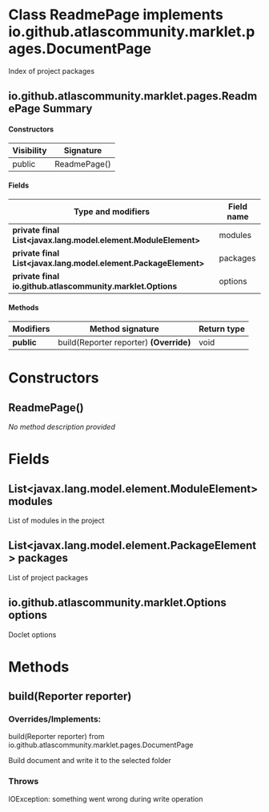 Class ReadmePage implements io.github.atlascommunity.marklet.pages.DocumentPage
===============================================================================
Index of project packages

io.github.atlascommunity.marklet.pages.ReadmePage Summary
-------
#### Constructors
| Visibility | Signature    |
| ---------- | ------------ |
| public     | ReadmePage() |
#### Fields
| Type and modifiers                                              | Field name |
| --------------------------------------------------------------- | ---------- |
| **private final List<javax.lang.model.element.ModuleElement>**  | modules    |
| **private final List<javax.lang.model.element.PackageElement>** | packages   |
| **private final io.github.atlascommunity.marklet.Options**      | options    |
#### Methods
| Modifiers  | Method signature                        | Return type |
| ---------- | --------------------------------------- | ----------- |
| **public** | build(Reporter reporter) **(Override)** | void        |

Constructors
============
ReadmePage()
------------
*No method description provided*


Fields
======
List<javax.lang.model.element.ModuleElement> modules
--------------------------------------------------------------
List of modules in the project


List<javax.lang.model.element.PackageElement> packages
----------------------------------------------------------------
List of project packages


io.github.atlascommunity.marklet.Options options
------------------------------------------------
Doclet options


Methods
=======
build(Reporter reporter)
------------------------
### Overrides/Implements:
build(Reporter reporter) from io.github.atlascommunity.marklet.pages.DocumentPage

Build document and write it to the selected folder

### Throws

IOException: something went wrong during write operation


